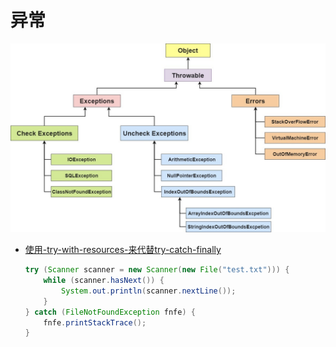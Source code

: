 # 异常

![Java异常类层次结构图](../_media/java/Java异常类层次结构图.png)

- [使用-try-with-resources-来代替try-catch-finally](./语法糖)

  ```java
  try (Scanner scanner = new Scanner(new File("test.txt"))) {
      while (scanner.hasNext()) {
          System.out.println(scanner.nextLine());
      }
  } catch (FileNotFoundException fnfe) {
      fnfe.printStackTrace();
  }
  ```

  